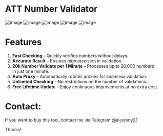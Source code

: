 # ATT Number Validator

![image](https://raw.githubusercontent.com/alexrony21/ATT-Phone-Number-Validator/refs/heads/main/Screenshot_314.png)
![image](https://raw.githubusercontent.com/alexrony21/ATT-Phone-Number-Validator/refs/heads/main/Screenshot_315.png)
![image](https://raw.githubusercontent.com/alexrony21/ATT-Phone-Number-Validator/refs/heads/main/Screenshot_316.png)
![image](https://raw.githubusercontent.com/alexrony21/ATT-Phone-Number-Validator/refs/heads/main/Screenshot_317.png)
![image](https://raw.githubusercontent.com/alexrony21/ATT-Phone-Number-Validator/refs/heads/main/Screenshot_318.png)


# Features  
1. **Fast Checking** – Quickly verifies numbers without delays.  
2. **Accurate Result** – Ensures high precision in validation.  
3. **20k Number Validate per 1 Minute** – Processes up to 20,000 numbers in just one minute.  
4. **Auto Proxy** – Automatically rotates proxies for seamless validation.  
5. **Unlimited Checking** – No restrictions on the number of validations.  
6. **Free Lifetime Update** – Enjoy continuous improvements at no extra cost.  

# Contact:
If you want to buy this tool, contact me via Telegram [@alexrony21](https://t.me/alexrony21).

Thanks!
